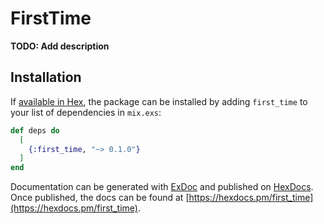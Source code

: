 # FirstTime

**TODO: Add description**

## Installation

If [available in Hex](https://hex.pm/docs/publish), the package can be installed
by adding `first_time` to your list of dependencies in `mix.exs`:

```elixir
def deps do
  [
    {:first_time, "~> 0.1.0"}
  ]
end
```

Documentation can be generated with [ExDoc](https://github.com/elixir-lang/ex_doc)
and published on [HexDocs](https://hexdocs.pm). Once published, the docs can
be found at [https://hexdocs.pm/first_time](https://hexdocs.pm/first_time).

